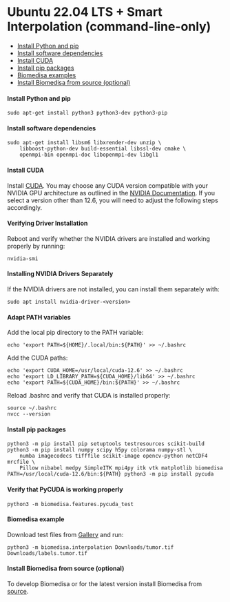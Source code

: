 # Ubuntu 22.04 LTS + Smart Interpolation (command-line-only)

- [Install Python and pip](#install-python-and-pip)
- [Install software dependencies](#install-software-dependencies)
- [Install CUDA](#install-cuda)
- [Install pip packages](#install-pip-packages)
- [Biomedisa examples](#biomedisa-examples)
- [Install Biomedisa from source (optional)](#install-biomedisa-from-source-optional)

#### Install Python and pip
```
sudo apt-get install python3 python3-dev python3-pip
```

#### Install software dependencies
```
sudo apt-get install libsm6 libxrender-dev unzip \
    libboost-python-dev build-essential libssl-dev cmake \
    openmpi-bin openmpi-doc libopenmpi-dev libgl1
```

#### Install CUDA
Install [CUDA](https://developer.nvidia.com/cuda-downloads). You may choose any CUDA version compatible with your NVIDIA GPU architecture as outlined in the [NVIDIA Documentation](https://docs.nvidia.com/deeplearning/cudnn/latest/reference/support-matrix.html). If you select a version other than 12.6, you will need to adjust the following steps accordingly.

#### Verifying Driver Installation
Reboot and verify whether the NVIDIA drivers are installed and working properly by running:
```
nvidia-smi
```

#### Installing NVIDIA Drivers Separately
If the NVIDIA drivers are not installed, you can install them separately with:
```
sudo apt install nvidia-driver-<version>
```

#### Adapt PATH variables
Add the local pip directory to the PATH variable:
```
echo 'export PATH=${HOME}/.local/bin:${PATH}' >> ~/.bashrc
```
Add the CUDA paths:
```
echo 'export CUDA_HOME=/usr/local/cuda-12.6' >> ~/.bashrc
echo 'export LD_LIBRARY_PATH=${CUDA_HOME}/lib64' >> ~/.bashrc
echo 'export PATH=${CUDA_HOME}/bin:${PATH}' >> ~/.bashrc
```
Reload .bashrc and verify that CUDA is installed properly:
```
source ~/.bashrc
nvcc --version
```

#### Install pip packages
```
python3 -m pip install pip setuptools testresources scikit-build
python3 -m pip install numpy scipy h5py colorama numpy-stl \
    numba imagecodecs tifffile scikit-image opencv-python netCDF4 mrcfile \
    Pillow nibabel medpy SimpleITK mpi4py itk vtk matplotlib biomedisa
PATH=/usr/local/cuda-12.6/bin:${PATH} python3 -m pip install pycuda
```

#### Verify that PyCUDA is working properly
```
python3 -m biomedisa.features.pycuda_test
```

#### Biomedisa example
Download test files from [Gallery](https://biomedisa.info/gallery/) and run:
```
python3 -m biomedisa.interpolation Downloads/tumor.tif Downloads/labels.tumor.tif
```

#### Install Biomedisa from source (optional)
To develop Biomedisa or for the latest version install Biomedisa from [source](https://github.com/biomedisa/biomedisa/blob/master/README/installation_from_source.md).
